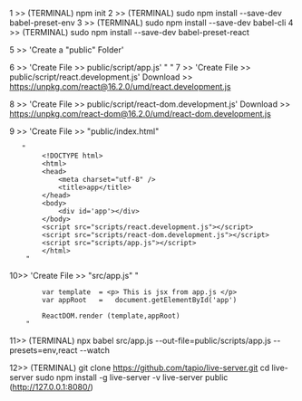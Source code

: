 1 >> (TERMINAL) npm init
2 >> (TERMINAL) sudo npm install --save-dev babel-preset-env
3 >> (TERMINAL) sudo npm install --save-dev babel-cli
4 >> (TERMINAL) sudo npm install --save-dev babel-preset-react

5 >> 'Create a "public" Folder'

6 >> 'Create File >> public/script/app.js'
        "
        "
7 >> 'Create File >> public/script/react.development.js'
        Download >> https://unpkg.com/react@16.2.0/umd/react.development.js

8 >> 'Create File >> public/script/react-dom.development.js'
        Download >> https://unpkg.com/react-dom@16.2.0/umd/react-dom.development.js       

9 >> 'Create File >> "public/index.html"

       "
            <!DOCTYPE html>
            <html>
            <head>
                <meta charset="utf-8" />
                <title>app</title>
            </head>
            <body>
                <div id='app'></div>
            </body>
            <script src="scripts/react.development.js"></script>
            <script src="scripts/react-dom.development.js"></script>
            <script src="scripts/app.js"></script>
            </html>
        "

10>> 'Create File >> "src/app.js"
        "
            
            var template  = <p> This is jsx from app.js </p>
            var appRoot   =   document.getElementById('app')

            ReactDOM.render (template,appRoot)
        "
11>> (TERMINAL) npx babel src/app.js --out-file=public/scripts/app.js --presets=env,react --watch

12>> (TERMINAL) git clone https://github.com/tapio/live-server.git
                cd live-server
                sudo npm install -g
                live-server -v
                live-server public 
(http://127.0.0.1:8080/)



